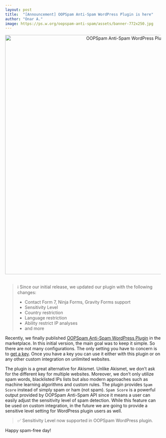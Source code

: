 ```yaml
---
layout: post
title:  "[Announcement] OOPSpam Anti-Spam WordPress Plugin is here"
author: "Onar A."
image: https://ps.w.org/oopspam-anti-spam/assets/banner-772x250.jpg
---
```

<center>
<a href="https://wordpress.org/plugins/oopspam-anti-spam/">
<img width="772" alt="OOPSpam Anti-Spam WordPress Plugin" src="https://ps.w.org/oopspam-anti-spam/assets/banner-772x250.jpg">
</a>
</center>
<br/>

> ℹ️ Since our initial release, we updated our plugin with the following changes:
> - Contact Form 7, Ninja Forms, Gravity Forms support
> - Sensitivity Level
> - Country restriction
> - Language restriction
> - Ability restrict IP analyses 
> - and more

Recently, we finally published [OOPSpam Anti-Spam WordPress Plugin](https://wordpress.org/plugins/oopspam-anti-spam/) in the marketplace. In this initial version, the main goal was to keep it simple. So there are not many configurations. The only setting you have to concern is to [get a key](https://app.oopspam.com/Identity/Account/Register). Once you have a key you can use it either with this plugin or on any other custom integration on unlimited websites.

The plugin is a great alternative for Akismet. Unlike Akismet, we don’t ask for the different key for multiple websites. Moreover, we don’t only utilize spam words, blacklisted IPs lists but also modern approaches such as machine learning algorithms and custom rules. The plugin provides ```Spam Score``` instead of simply spam or ham (not spam). ```Spam Score``` is a powerful output provided by OOPSpam Anti-Spam API since it means a user can easily adjust the sensitivity level of spam detection. While this feature can be used on custom integration, in the future we are going to provide a sensitive level setting for WordPress plugin users as well.

> ✅ Sensitivity Level now supported in OOPSpam WordPress plugin.


Happy spam-free day!